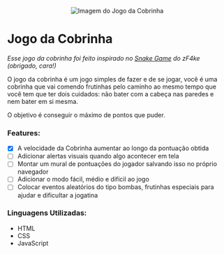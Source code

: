 <p align=center><img src="https://i.ibb.co/8drd9C6/Jogo-da-Cobrinha-Captura-de-tela-de-2022-06-23-07-16-11.png" alt="Imagem do Jogo da Cobrinha"></p>

# Jogo da Cobrinha

*Esse jogo da cobrinha foi feito inspirado no [Snake Game](https://github.com/zF4ke/snake-game) do zF4ke (obrigado, cara!)*

O jogo da cobrinha é um jogo simples de fazer e de se jogar, você é uma cobrinha que vai comendo frutinhas pelo caminho ao mesmo tempo que você tem que ter dois cuidados: não bater com a cabeça nas paredes e nem bater em si mesma.

O objetivo é conseguir o máximo de pontos que puder.

### Features:
- [X] A velocidade da Cobrinha aumentar ao longo da pontuação obtida
- [ ] Adicionar alertas visuais quando algo acontecer em tela
- [ ] Montar um mural de pontuações do jogador salvando isso no próprio navegador
- [ ] Adicionar o modo fácil, médio e difícil ao jogo
- [ ] Colocar eventos aleatórios do tipo bombas, frutinhas especiais para ajudar e dificultar a jogatina

### Linguagens Utilizadas:
- HTML
- CSS
- JavaScript
